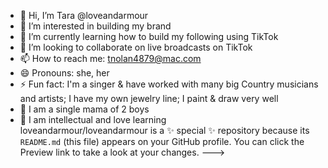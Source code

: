 - 👋 Hi, I’m Tara @loveandarmour
- 👀 I’m interested in building my brand
- 🌱 I’m currently learning how to build my following using TikTok
- 💞️ I’m looking to collaborate on live broadcasts on TikTok
- 📫 How to reach me: tnolan4879@mac.com
- 😄 Pronouns: she, her 
- ⚡ Fun fact: I'm a singer & have worked with many big Country musicians and artists; I have my own jewelry line;  I paint & draw very well
- 🌹 I am a single mama of 2 boys
- 🧠 I am intellectual and love learning  
loveandarmour/loveandarmour is a ✨ special ✨ repository because its `README.md` (this file) appears on your GitHub profile.
You can click the Preview link to take a look at your changes.
--->
